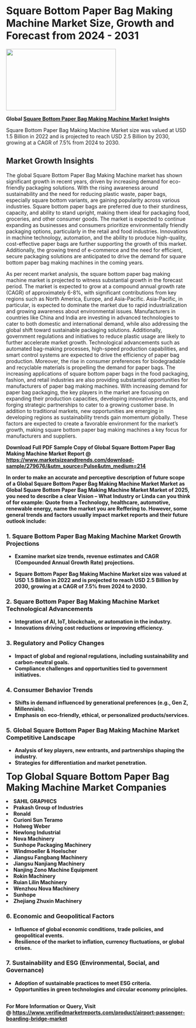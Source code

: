 <H1>Square Bottom Paper Bag Making Machine Market Size, Growth and Forecast from 2024 - 2031</H1><img class="aligncenter size-medium wp-image-584254" src="https://thirdeyenews.in/wp-content/uploads/2024/09/Global-Market-Research-300x168.jpeg" alt="" width="300" height="168" /><p><strong>Global&nbsp;<a href="https://www.marketsizeandtrends.com/download-sample/279676/&amp;utm_source=Pulse&amp;utm_medium=214">Square Bottom Paper Bag Making Machine Market</a> Insights</strong></p><p>Square Bottom Paper Bag Making Machine Market size was valued at USD 1.5 Billion in 2022 and is projected to reach USD 2.5 Billion by 2030, growing at a CAGR of 7.5% from 2024 to 2030.</p><p><h2>Market Growth Insights</h2> <p>The global Square Bottom Paper Bag Making Machine market has shown significant growth in recent years, driven by increasing demand for eco-friendly packaging solutions. With the rising awareness around sustainability and the need for reducing plastic waste, paper bags, especially square bottom variants, are gaining popularity across various industries. Square bottom paper bags are preferred due to their sturdiness, capacity, and ability to stand upright, making them ideal for packaging food, groceries, and other consumer goods. The market is expected to continue expanding as businesses and consumers prioritize environmentally friendly packaging options, particularly in the retail and food industries. Innovations in machine technology, automation, and the ability to produce high-quality, cost-effective paper bags are further supporting the growth of this market. Additionally, the growing trend of e-commerce and the need for efficient, secure packaging solutions are anticipated to drive the demand for square bottom paper bag making machines in the coming years.</p> <p><strong></strong></p> <p>As per recent market analysis, the square bottom paper bag making machine market is projected to witness substantial growth in the forecast period. The market is expected to grow at a compound annual growth rate (CAGR) of approximately 6-8%, with significant contributions from key regions such as North America, Europe, and Asia-Pacific. Asia-Pacific, in particular, is expected to dominate the market due to rapid industrialization and growing awareness about environmental issues. Manufacturers in countries like China and India are investing in advanced technologies to cater to both domestic and international demand, while also addressing the global shift toward sustainable packaging solutions. Additionally, government regulations and initiatives to reduce plastic usage are likely to further accelerate market growth. Technological advancements such as automated bag-making processes, high-speed production capabilities, and smart control systems are expected to drive the efficiency of paper bag production. Moreover, the rise in consumer preferences for biodegradable and recyclable materials is propelling the demand for paper bags. The increasing applications of square bottom paper bags in the food packaging, fashion, and retail industries are also providing substantial opportunities for manufacturers of paper bag making machines. With increasing demand for paper bag packaging, the key players in the market are focusing on expanding their production capacities, developing innovative products, and forging strategic partnerships to cater to a growing customer base. In addition to traditional markets, new opportunities are emerging in developing regions as sustainability trends gain momentum globally. These factors are expected to create a favorable environment for the market’s growth, making square bottom paper bag making machines a key focus for manufacturers and suppliers. <p><strong></p><p><span class=""><strong>Download Full PDF Sample Copy of Global Square Bottom Paper Bag Making Machine Market Report</strong> @ <a href="https://www.marketsizeandtrends.com/download-sample/279676/&amp;utm_source=Pulse&amp;utm_medium=214" target="_blank">https://www.marketsizeandtrends.com/download-sample/279676/&amp;utm_source=Pulse&amp;utm_medium=214</a></span></p><p>In order to make an accurate and perceptive description of future scope of a Global&nbsp;Square Bottom Paper Bag Making Machine Market Market as Global&nbsp;Square Bottom Paper Bag Making Machine Market Market of 2025, you need to describe a clear Vision &ndash; What Industry or Linda can you think of for example: Quote from a Technology, healthcare, automotive, renewable energy, name the market you are Reffering to. However, some general trends and factors usually impact market reports and their future outlook include:</p><h3>1.&nbsp;<strong>Square Bottom Paper Bag Making Machine Market Growth Projections</strong></h3><ul><li>Examine market size trends, revenue estimates and CAGR (Compounded Annual Growth Rate) projections.</li><li><p>Square Bottom Paper Bag Making Machine Market size was valued at USD 1.5 Billion in 2022 and is projected to reach USD 2.5 Billion by 2030, growing at a CAGR of 7.5% from 2024 to 2030.</p></li></ul><h3>2.&nbsp;<strong>Square Bottom Paper Bag Making Machine Market Technological Advancements</strong></h3><ul><li>Integration of AI, IoT, blockchain, or automation in the industry.</li><li>Innovations driving cost reductions or improving efficiency.</li></ul><h3>3.&nbsp;<strong>Regulatory and Policy Changes</strong></h3><ul><li>Impact of global and regional regulations, including sustainability and carbon-neutral goals.</li><li>Compliance challenges and opportunities tied to government initiatives.</li></ul><h3>4.&nbsp;<strong>Consumer Behavior Trends</strong></h3><ul><li>Shifts in demand influenced by generational preferences (e.g., Gen Z, Millennials).</li><li>Emphasis on eco-friendly, ethical, or personalized products/services.</li></ul><h3>5.&nbsp;<strong>Global Square Bottom Paper Bag Making Machine Market Competitive Landscape</strong></h3><ul><li>Analysis of key players, new entrants, and partnerships shaping the industry.</li><li>Strategies for differentiation and market penetration.</li></ul><p data-pm-slice="1 1 []"><span style="color: inherit; font-family: inherit; font-size: 25px;">Top Global Square Bottom Paper Bag Making Machine Market Companies</span></p><div class="" data-test-id=""><p><li>SAHIL GRAPHICS</li><li> Prakash Group of Industries</li><li> Ronald</li><li> Curioni Sun Teramo</li><li> Holweg Weber</li><li> Newlong Industrial</li><li> Nova Machinery</li><li> Sunhope Packaging Machinery</li><li> Windmoeller & Hoelscher</li><li> Jiangsu Fangbang Machinery</li><li> Jiangsu Nanjiang Machinery</li><li> Nanjing Zono Machine Equipment</li><li> Rokin Machinery</li><li> Ruian Lilin Machinery</li><li> Wenzhou Nova Machinery</li><li> Sunhope</li><li> Zhejiang Zhuxin Machinery</li></p></div><h3>6.&nbsp;<strong>Economic and Geopolitical Factors</strong></h3><ul><li>Influence of global economic conditions, trade policies, and geopolitical events.</li><li>Resilience of the market to inflation, currency fluctuations, or global crises.</li></ul><h3>7.&nbsp;<strong>Sustainability and ESG (Environmental, Social, and Governance)</strong></h3><ul><li>Adoption of sustainable practices to meet ESG criteria.</li><li>Opportunities in green technologies and circular economy principles.</li></ul><h2><strong style="font-size: 14px;">For More Information or Query, Visit @&nbsp;</strong><a style="background-color: #ffffff; font-size: 14px;" href="https://www.marketsizeandtrends.com/report/square-bottom-paper-bag-making-machine-market/" target="_blank">https://www.verifiedmarketreports.com/product/airport-passenger-boarding-bridge-market</a></h2>
